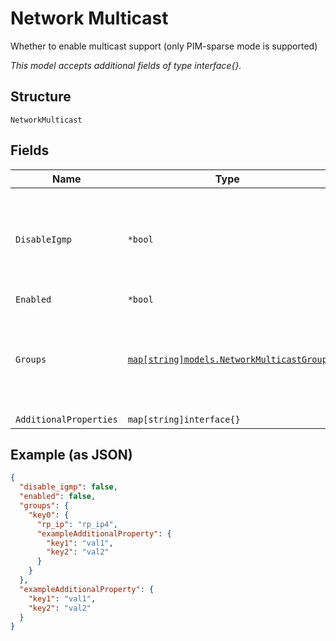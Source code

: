 
# Network Multicast

Whether to enable multicast support (only PIM-sparse mode is supported)

*This model accepts additional fields of type interface{}.*

## Structure

`NetworkMulticast`

## Fields

| Name | Type | Tags | Description |
|  --- | --- | --- | --- |
| `DisableIgmp` | `*bool` | Optional | If the network will only be the source of the multicast traffic, IGMP can be disabled<br><br>**Default**: `false` |
| `Enabled` | `*bool` | Optional | **Default**: `false` |
| `Groups` | [`map[string]models.NetworkMulticastGroup`](../../doc/models/network-multicast-group.md) | Optional | Group address to RP (rendezvous point) mapping. Property Key is the CIDR (example "225.1.0.3/32") |
| `AdditionalProperties` | `map[string]interface{}` | Optional | - |

## Example (as JSON)

```json
{
  "disable_igmp": false,
  "enabled": false,
  "groups": {
    "key0": {
      "rp_ip": "rp_ip4",
      "exampleAdditionalProperty": {
        "key1": "val1",
        "key2": "val2"
      }
    }
  },
  "exampleAdditionalProperty": {
    "key1": "val1",
    "key2": "val2"
  }
}
```

